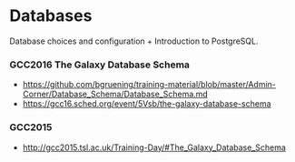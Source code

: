 # Databases
Database choices and configuration \+ Introduction to PostgreSQL.




### GCC2016 The Galaxy Database Schema

* https://github.com/bgruening/training-material/blob/master/Admin-Corner/Database_Schema/Database_Schema.md
* https://gcc16.sched.org/event/5Vsb/the-galaxy-database-schema

### GCC2015

- http://gcc2015.tsl.ac.uk/Training-Day/#The_Galaxy_Database_Schema

